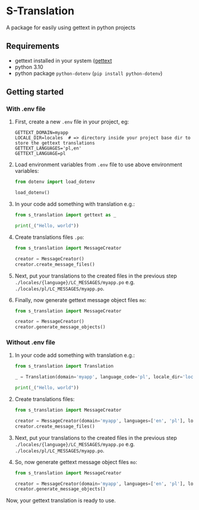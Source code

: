 # S-Translation

A package for easily using gettext in python projects

## Requirements

- gettext installed in your system ([gettext](https://www.gnu.org/software/gettext/)
- python 3.10
- python package `python-dotenv` (`pip install python-dotenv`)


## Getting started

### With .env file

1. First, create a new `.env` file in your project, eg:

    ```text
    GETTEXT_DOMAIN=myapp
    LOCALE_DIR=locales  # => directory inside your project base dir to store the gettext translations
    GETTEXT_LANGUAGES='pl,en'
    GETTEXT_LANGUAGE=pl
    ```

2. Load environment variables from `.env` file to use above environment variables:

    ```python
    from dotenv import load_dotenv

    load_dotenv()
    ```

3. In your code add something with translation e.g.:

    ```python
    from s_translation import gettext as _

    print(_("Hello, world"))
    ```

4. Create translations files `.po`:

    ```python
    from s_translation import MessageCreator

    creator = MessageCreator()
    creator.create_message_files()
    ```

5. Next, put your translations to the created files in the previous step
   `./locales/{language}/LC_MESSAGES/myapp.po`  e.g. `./locales/pl/LC_MESSAGES/myapp.po`.

6. Finally, now generate gettext message object files `mo`:

    ```python
    from s_translation import MessageCreator

    creator = MessageCreator()
    creator.generate_message_objects()
    ```

### Without .env file

1. In your code add something with translation e.g.:

    ```python
    from s_translation import Translation

    _ = Translation(domain='myapp', language_code='pl', locale_dir='locales').gettext

    print(_("Hello, world"))
    ```

2. Create translations files:

    ```python
    from s_translation import MessageCreator

    creator = MessageCreator(domain='myapp', languages=['en', 'pl'], locale_dir='locales')
    creator.create_message_files()
    ```

3. Next, put your translations to the created files in the previous step
   `./locales/{language}/LC_MESSAGES/myapp.po` e.g. `./locales/pl/LC_MESSAGES/myapp.po`.

4. So, now generate gettext message object files `mo`:

    ```python
    from s_translation import MessageCreator

    creator = MessageCreator(domain='myapp', languages=['en', 'pl'], locale_dir='locales')
    creator.generate_message_objects()
    ```


Now, your gettext translation is ready to use.
